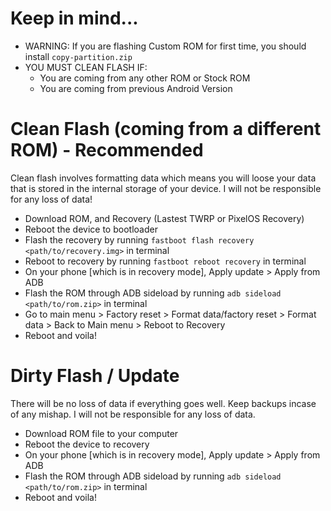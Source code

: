 # Keep in mind...
- WARNING: If you are flashing Custom ROM for first time, you should install `copy-partition.zip`
- YOU MUST CLEAN FLASH IF:
    - You are coming from any other ROM or Stock ROM
    - You are coming from previous Android Version

# Clean Flash (coming from a different ROM) - Recommended
Clean flash involves formatting data which means you will loose your data that is stored in the internal storage of your device. I will not be responsible for any loss of data!
- Download ROM, and Recovery (Lastest TWRP or PixelOS Recovery)
- Reboot the device to bootloader
- Flash the recovery by running `fastboot flash recovery <path/to/recovery.img>` in terminal
- Reboot to recovery by running `fastboot reboot recovery` in terminal
- On your phone [which is in recovery mode], Apply update > Apply from ADB 
- Flash the ROM through ADB sideload by running `adb sideload <path/to/rom.zip>` in terminal
- Go to main menu > Factory reset > Format data/factory reset >  Format data >  Back to Main menu > Reboot to Recovery
- Reboot and voila!

# Dirty Flash / Update
There will be no loss of data if everything goes well. Keep backups incase of any mishap. I will not be responsible for any loss of data.
- Download ROM file to your computer
- Reboot the device to recovery
- On your phone [which is in recovery mode], Apply update > Apply from ADB 
- Flash the ROM through ADB sideload by running `adb sideload <path/to/rom.zip>` in terminal
- Reboot and voila!
